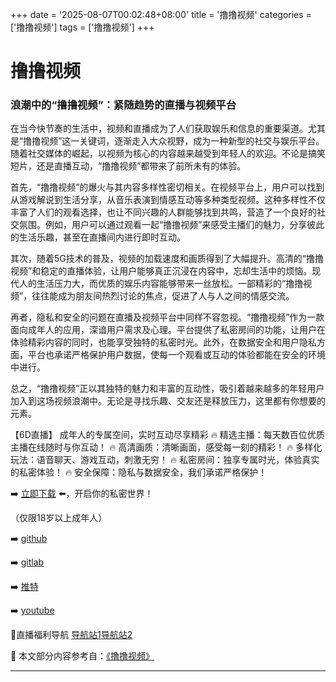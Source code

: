 +++
date = '2025-08-07T00:02:48+08:00'
title = '撸撸视频'
categories = ['撸撸视频']
tags = ['撸撸视频']
+++

# 撸撸视频

### 浪潮中的“撸撸视频”：紧随趋势的直播与视频平台

在当今快节奏的生活中，视频和直播成为了人们获取娱乐和信息的重要渠道。尤其是“撸撸视频”这一关键词，逐渐走入大众视野，成为一种新型的社交与娱乐平台。随着社交媒体的崛起，以视频为核心的内容越来越受到年轻人的欢迎。不论是搞笑短片，还是直播互动，“撸撸视频”都带来了前所未有的体验。

首先，“撸撸视频”的爆火与其内容多样性密切相关。在视频平台上，用户可以找到从游戏解说到生活分享，从音乐表演到情感互动等多种类型视频。这种多样性不仅丰富了人们的观看选择，也让不同兴趣的人群能够找到共鸣，营造了一个良好的社交氛围。例如，用户可以通过观看一起“撸撸视频”来感受主播们的魅力，分享彼此的生活乐趣，甚至在直播间内进行即时互动。

其次，随着5G技术的普及，视频的加载速度和画质得到了大幅提升。高清的“撸撸视频”和稳定的直播体验，让用户能够真正沉浸在内容中，忘却生活中的烦恼。现代人的生活压力大，而优质的娱乐内容能够带来一丝放松。一部精彩的“撸撸视频”，往往能成为朋友间热烈讨论的焦点，促进了人与人之间的情感交流。

再者，隐私和安全的问题在直播及视频平台中同样不容忽视。“撸撸视频”作为一款面向成年人的应用，深谙用户需求及心理。平台提供了私密房间的功能，让用户在体验精彩内容的同时，也能享受独特的私密时光。此外，在数据安全和用户隐私方面，平台也承诺严格保护用户数据，使每一个观看或互动的体验都能在安全的环境中进行。

总之，“撸撸视频”正以其独特的魅力和丰富的互动性，吸引着越来越多的年轻用户加入到这场视频浪潮中。无论是寻找乐趣、交友还是释放压力，这里都有你想要的元素。

【6D直播】
成年人的专属空间，实时互动尽享精彩
🔥 精选主播：每天数百位优质主播在线随时与你互动！
🔥 高清画质：清晰画面，感受每一刻的精彩！
🔥 多样化玩法：语音聊天、游戏互动，刺激无穷！
🔥 私密房间：独享专属时光，体验真实的私密体验！
🔥 安全保障：隐私与数据安全，我们承诺严格保护！

➡️ [立即下载](https://down123.s3.ap-east-1.amazonaws.com/down/down.html?channelCode=blog) ⬅️，开启你的私密世界！

（仅限18岁以上成年人）

➡️ [github](https://aldult-live.github.io/)

➡️ [gitlab](https://seo-09598d.gitlab.io/)

➡️ [推特](https://x.com/wegame33)

➡️ [youtube](https://www.youtube.com/@6Dlive)

🔞直播福利导航 [导航站1](https://webstack-86085a.gitlab.io/)[导航站2](https://onlygit123-2.github.io/)


📘 本文部分内容参考自：[《撸撸视频》](https://github.com/lxs25721/lxs)

---
